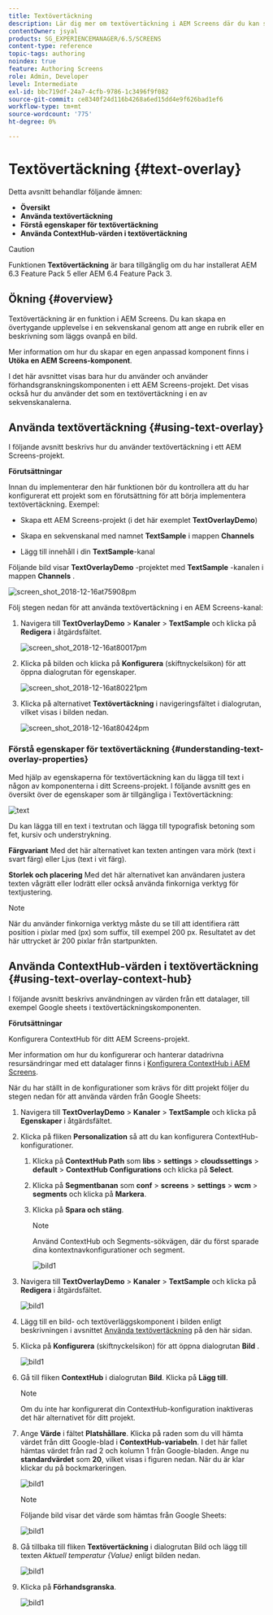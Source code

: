 ```yaml
---
title: Textövertäckning
description: Lär dig mer om textövertäckning i AEM Screens där du kan skapa en övertygande upplevelse i en sekvenskanal genom att ange en rubrik eller en beskrivning som läggs ovanpå en bild.
contentOwner: jsyal
products: SG_EXPERIENCEMANAGER/6.5/SCREENS
content-type: reference
topic-tags: authoring
noindex: true
feature: Authoring Screens
role: Admin, Developer
level: Intermediate
exl-id: bbc719df-24a7-4cfb-9786-1c3496f9f082
source-git-commit: ce8340f24d116b4268a6ed15dd4e9f626bad1ef6
workflow-type: tm+mt
source-wordcount: '775'
ht-degree: 0%

---
```


# Textövertäckning {#text-overlay}

Detta avsnitt behandlar följande ämnen:

* **Översikt**
* **Använda textövertäckning**
* **Förstå egenskaper för textövertäckning**
* **Använda ContextHub-värden i textövertäckning**

>[!CAUTION]
>
>Funktionen **Textövertäckning** är bara tillgänglig om du har installerat AEM 6.3 Feature Pack 5 eller AEM 6.4 Feature Pack 3.

## Ökning {#overview}

Textövertäckning är en funktion i AEM Screens. Du kan skapa en övertygande upplevelse i en sekvenskanal genom att ange en rubrik eller en beskrivning som läggs ovanpå en bild.

Mer information om hur du skapar en egen anpassad komponent finns i **Utöka en AEM Screens-komponent**.

I det här avsnittet visas bara hur du använder och använder förhandsgranskningskomponenten i ett AEM Screens-projekt. Det visas också hur du använder det som en textövertäckning i en av sekvenskanalerna.

## Använda textövertäckning {#using-text-overlay}

I följande avsnitt beskrivs hur du använder textövertäckning i ett AEM Screens-projekt.

**Förutsättningar**

Innan du implementerar den här funktionen bör du kontrollera att du har konfigurerat ett projekt som en förutsättning för att börja implementera textövertäckning. Exempel:

* Skapa ett AEM Screens-projekt (i det här exemplet **TextOverlayDemo**)

* Skapa en sekvenskanal med namnet **TextSample** i mappen **Channels**

* Lägg till innehåll i din **TextSample**-kanal

Följande bild visar **TextOverlayDemo** -projektet med **TextSample** -kanalen i mappen **Channels** .

![screen_shot_2018-12-16at75908pm](assets/screen_shot_2018-12-16at75908pm.png)

Följ stegen nedan för att använda textövertäckning i en AEM Screens-kanal:

1. Navigera till **TextOverlayDemo** > **Kanaler** > **TextSample** och klicka på **Redigera** i åtgärdsfältet.

   ![screen_shot_2018-12-16at80017pm](assets/screen_shot_2018-12-16at80017pm.png)

1. Klicka på bilden och klicka på **Konfigurera** (skiftnyckelsikon) för att öppna dialogrutan för egenskaper.

   ![screen_shot_2018-12-16at80221pm](assets/screen_shot_2018-12-16at80221pm.png)

1. Klicka på alternativet **Textövertäckning** i navigeringsfältet i dialogrutan, vilket visas i bilden nedan.

   ![screen_shot_2018-12-16at80424pm](assets/screen_shot_2018-12-16at80424pm.png)

### Förstå egenskaper för textövertäckning {#understanding-text-overlay-properties}

Med hjälp av egenskaperna för textövertäckning kan du lägga till text i någon av komponenterna i ditt Screens-projekt. I följande avsnitt ges en översikt över de egenskaper som är tillgängliga i Textövertäckning:

![text](assets/text.gif)

Du kan lägga till en text i textrutan och lägga till typografisk betoning som fet, kursiv och understrykning.

**Färgvariant** Med det här alternativet kan texten antingen vara mörk (text i svart färg) eller Ljus (text i vit färg).

**Storlek och placering** Med det här alternativet kan användaren justera texten vågrätt eller lodrätt eller också använda finkorniga verktyg för textjustering.

>[!NOTE]
>
>När du använder finkorniga verktyg måste du se till att identifiera rätt position i pixlar med (px) som suffix, till exempel 200 px. Resultatet av det här uttrycket är 200 pixlar från startpunkten.

## Använda ContextHub-värden i textövertäckning {#using-text-overlay-context-hub}

I följande avsnitt beskrivs användningen av värden från ett datalager, till exempel Google sheets i textövertäckningskomponenten.

**Förutsättningar**

Konfigurera ContextHub för ditt AEM Screens-projekt.

Mer information om hur du konfigurerar och hanterar datadrivna resursändringar med ett datalager finns i [Konfigurera ContextHub i AEM Screens](https://experienceleague.adobe.com/en/docs/experience-manager-screens/user-guide/developing/configuring-context-hub).

När du har ställt in de konfigurationer som krävs för ditt projekt följer du stegen nedan för att använda värden från Google Sheets:

1. Navigera till **TextOverlayDemo** > **Kanaler** > **TextSample** och klicka på **Egenskaper** i åtgärdsfältet.

1. Klicka på fliken **Personalization** så att du kan konfigurera ContextHub-konfigurationer.

   1. Klicka på **ContextHub Path** som **libs** > **settings** > **cloudssettings** > **default** > **ContextHub Configurations** och klicka på **Select**.

   1. Klicka på **Segmentbanan** som **conf** > **screens** > **settings** > **wcm** > **segments** och klicka på **Markera**.

   1. Klicka på **Spara och stäng**.

      >[!NOTE]
      >
      >Använd ContextHub och Segments-sökvägen, där du först sparade dina kontextnavkonfigurationer och segment.

      ![bild1](/help/user-guide/assets/text-overlay/text-overlay8.png)

1. Navigera till **TextOverlayDemo** > **Kanaler** > **TextSample** och klicka på **Redigera** i åtgärdsfältet.

   ![bild1](/help/user-guide/assets/text-overlay/text-overlay1.png)

1. Lägg till en bild- och textöverläggskomponent i bilden enligt beskrivningen i avsnittet [Använda textövertäckning](/help/user-guide/text-overlay.md#using-text-overlay) på den här sidan.

1. Klicka på **Konfigurera** (skiftnyckelsikon) för att öppna dialogrutan **Bild** .

   ![bild1](/help/user-guide/assets/text-overlay/text-overlay4.png)

1. Gå till fliken **ContextHub** i dialogrutan **Bild**. Klicka på **Lägg till**.

   >[!NOTE]
   >Om du inte har konfigurerat din ContextHub-konfiguration inaktiveras det här alternativet för ditt projekt.

1. Ange **Värde** i fältet **Platshållare**. Klicka på raden som du vill hämta värdet från ditt Google-blad i **ContextHub-variabeln**. I det här fallet hämtas värdet från rad 2 och kolumn 1 från Google-bladen. Ange nu **standardvärdet** som **20**, vilket visas i figuren nedan. När du är klar klickar du på bockmarkeringen.

   ![bild1](/help/user-guide/assets/text-overlay/text-overlay5.png)

   >[!NOTE]
   >Följande bild visar det värde som hämtas från Google Sheets:

   ![bild1](/help/user-guide/assets/text-overlay/text-overlay6.png)

1. Gå tillbaka till fliken **Textövertäckning** i dialogrutan Bild och lägg till texten *Aktuell temperatur {Value}* enligt bilden nedan.

   ![bild1](/help/user-guide/assets/text-overlay/text-overlay7.png)

1. Klicka på **Förhandsgranska**.

   ![bild1](/help/user-guide/assets/text-overlay/text-overlay10.png)

